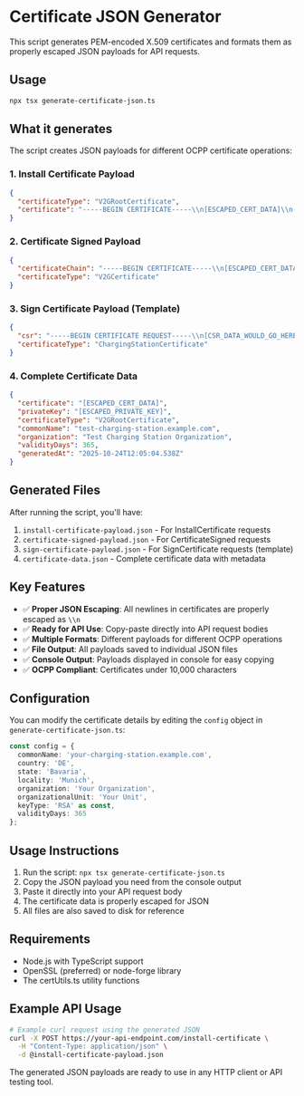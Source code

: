 # Certificate JSON Generator

This script generates PEM-encoded X.509 certificates and formats them as properly escaped JSON payloads for API requests.

## Usage

```bash
npx tsx generate-certificate-json.ts
```

## What it generates

The script creates JSON payloads for different OCPP certificate operations:

### 1. Install Certificate Payload
```json
{
  "certificateType": "V2GRootCertificate",
  "certificate": "-----BEGIN CERTIFICATE-----\\n[ESCAPED_CERT_DATA]\\n-----END CERTIFICATE-----\\n"
}
```

### 2. Certificate Signed Payload
```json
{
  "certificateChain": "-----BEGIN CERTIFICATE-----\\n[ESCAPED_CERT_DATA]\\n-----END CERTIFICATE-----\\n",
  "certificateType": "V2GCertificate"
}
```

### 3. Sign Certificate Payload (Template)
```json
{
  "csr": "-----BEGIN CERTIFICATE REQUEST-----\\n[CSR_DATA_WOULD_GO_HERE]\\n-----END CERTIFICATE REQUEST-----",
  "certificateType": "ChargingStationCertificate"
}
```

### 4. Complete Certificate Data
```json
{
  "certificate": "[ESCAPED_CERT_DATA]",
  "privateKey": "[ESCAPED_PRIVATE_KEY]",
  "certificateType": "V2GRootCertificate",
  "commonName": "test-charging-station.example.com",
  "organization": "Test Charging Station Organization",
  "validityDays": 365,
  "generatedAt": "2025-10-24T12:05:04.538Z"
}
```

## Generated Files

After running the script, you'll have:

1. `install-certificate-payload.json` - For InstallCertificate requests
2. `certificate-signed-payload.json` - For CertificateSigned requests
3. `sign-certificate-payload.json` - For SignCertificate requests (template)
4. `certificate-data.json` - Complete certificate data with metadata

## Key Features

- ✅ **Proper JSON Escaping**: All newlines in certificates are properly escaped as `\\n`
- ✅ **Ready for API Use**: Copy-paste directly into API request bodies
- ✅ **Multiple Formats**: Different payloads for different OCPP operations
- ✅ **File Output**: All payloads saved to individual JSON files
- ✅ **Console Output**: Payloads displayed in console for easy copying
- ✅ **OCPP Compliant**: Certificates under 10,000 characters

## Configuration

You can modify the certificate details by editing the `config` object in `generate-certificate-json.ts`:

```typescript
const config = {
  commonName: 'your-charging-station.example.com',
  country: 'DE',
  state: 'Bavaria',
  locality: 'Munich',
  organization: 'Your Organization',
  organizationalUnit: 'Your Unit',
  keyType: 'RSA' as const,
  validityDays: 365
};
```

## Usage Instructions

1. Run the script: `npx tsx generate-certificate-json.ts`
2. Copy the JSON payload you need from the console output
3. Paste it directly into your API request body
4. The certificate data is properly escaped for JSON
5. All files are also saved to disk for reference

## Requirements

- Node.js with TypeScript support
- OpenSSL (preferred) or node-forge library
- The certUtils.ts utility functions

## Example API Usage

```bash
# Example curl request using the generated JSON
curl -X POST https://your-api-endpoint.com/install-certificate \
  -H "Content-Type: application/json" \
  -d @install-certificate-payload.json
```

The generated JSON payloads are ready to use in any HTTP client or API testing tool.

